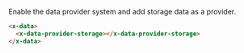 Enable the data provider system and add storage data as a provider.

```html
<x-data>
  <x-data-provider-storage></x-data-provider-storage>
</x-data>
```
